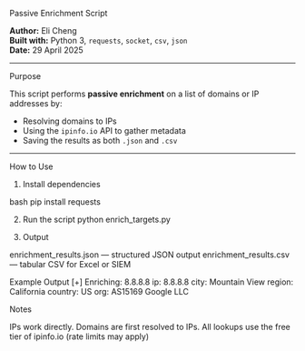 Passive Enrichment Script 

**Author:** Eli Cheng  
**Built with:** Python 3, `requests`, `socket`, `csv`, `json`  
**Date:** 29 April 2025  

---

Purpose

This script performs **passive enrichment** on a list of domains or IP addresses by:
- Resolving domains to IPs
- Using the `ipinfo.io` API to gather metadata
- Saving the results as both `.json` and `.csv`

---

How to Use

1. Install dependencies

bash
pip install requests

2. Run the script
python enrich_targets.py

3. Output

enrichment_results.json — structured JSON output
enrichment_results.csv — tabular CSV for Excel or SIEM

Example Output 
[+] Enriching: 8.8.8.8
    ip: 8.8.8.8
    city: Mountain View
    region: California
    country: US
    org: AS15169 Google LLC

Notes 

IPs work directly.
Domains are first resolved to IPs.
All lookups use the free tier of ipinfo.io (rate limits may apply)
